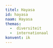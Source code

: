 ```yaml
---
titel: Hayasa
id: hayasa
naam: Hayasa
themas:
  -  diversiteit
  -  internationaal
konvent: ik
---
```

